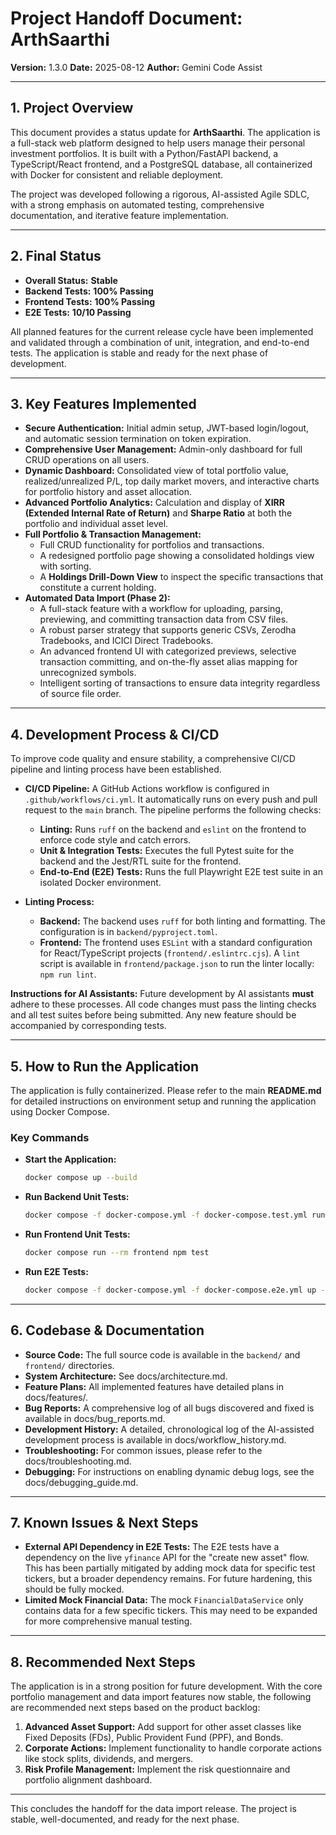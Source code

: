 # Project Handoff Document: ArthSaarthi

**Version:** 1.3.0
**Date:** 2025-08-12
**Author:** Gemini Code Assist

---

## 1. Project Overview

This document provides a status update for **ArthSaarthi**. The application is a full-stack web platform designed to help users manage their personal investment portfolios. It is built with a Python/FastAPI backend, a TypeScript/React frontend, and a PostgreSQL database, all containerized with Docker for consistent and reliable deployment.

The project was developed following a rigorous, AI-assisted Agile SDLC, with a strong emphasis on automated testing, comprehensive documentation, and iterative feature implementation.

---

## 2. Final Status

*   **Overall Status:** **Stable**
*   **Backend Tests:** **100% Passing**
*   **Frontend Tests:** **100% Passing**
*   **E2E Tests:** **10/10 Passing**

All planned features for the current release cycle have been implemented and validated through a combination of unit, integration, and end-to-end tests. The application is stable and ready for the next phase of development.

---

## 3. Key Features Implemented

*   **Secure Authentication:** Initial admin setup, JWT-based login/logout, and automatic session termination on token expiration.
*   **Comprehensive User Management:** Admin-only dashboard for full CRUD operations on all users.
*   **Dynamic Dashboard:** Consolidated view of total portfolio value, realized/unrealized P/L, top daily market movers, and interactive charts for portfolio history and asset allocation.
*   **Advanced Portfolio Analytics:** Calculation and display of **XIRR (Extended Internal Rate of Return)** and **Sharpe Ratio** at both the portfolio and individual asset level.
*   **Full Portfolio & Transaction Management:**
    *   Full CRUD functionality for portfolios and transactions.
    *   A redesigned portfolio page showing a consolidated holdings view with sorting.
    *   A **Holdings Drill-Down View** to inspect the specific transactions that constitute a current holding.
*   **Automated Data Import (Phase 2):**
    *   A full-stack feature with a workflow for uploading, parsing, previewing, and committing transaction data from CSV files.
    *   A robust parser strategy that supports generic CSVs, Zerodha Tradebooks, and ICICI Direct Tradebooks.
    *   An advanced frontend UI with categorized previews, selective transaction committing, and on-the-fly asset alias mapping for unrecognized symbols.
    *   Intelligent sorting of transactions to ensure data integrity regardless of source file order.

---

## 4. Development Process & CI/CD

To improve code quality and ensure stability, a comprehensive CI/CD pipeline and linting process have been established.

*   **CI/CD Pipeline:** A GitHub Actions workflow is configured in `.github/workflows/ci.yml`. It automatically runs on every push and pull request to the `main` branch. The pipeline performs the following checks:
    *   **Linting:** Runs `ruff` on the backend and `eslint` on the frontend to enforce code style and catch errors.
    *   **Unit & Integration Tests:** Executes the full Pytest suite for the backend and the Jest/RTL suite for the frontend.
    *   **End-to-End (E2E) Tests:** Runs the full Playwright E2E test suite in an isolated Docker environment.

*   **Linting Process:**
    *   **Backend:** The backend uses `ruff` for both linting and formatting. The configuration is in `backend/pyproject.toml`.
    *   **Frontend:** The frontend uses `ESLint` with a standard configuration for React/TypeScript projects (`frontend/.eslintrc.cjs`). A `lint` script is available in `frontend/package.json` to run the linter locally: `npm run lint`.

**Instructions for AI Assistants:**
Future development by AI assistants **must** adhere to these processes. All code changes must pass the linting checks and all test suites before being submitted. Any new feature should be accompanied by corresponding tests.

---

## 5. How to Run the Application

The application is fully containerized. Please refer to the main **README.md** for detailed instructions on environment setup and running the application using Docker Compose.

### Key Commands

*   **Start the Application:**
    ```bash
    docker compose up --build
    ```
*   **Run Backend Unit Tests:**
    ```bash
    docker compose -f docker-compose.yml -f docker-compose.test.yml run --rm test
    ```
*   **Run Frontend Unit Tests:**
    ```bash
    docker compose run --rm frontend npm test
    ```
*   **Run E2E Tests:**
    ```bash
    docker compose -f docker-compose.yml -f docker-compose.e2e.yml up --build --abort-on-container-exit
    ```

---

## 6. Codebase & Documentation

*   **Source Code:** The full source code is available in the `backend/` and `frontend/` directories.
*   **System Architecture:** See docs/architecture.md.
*   **Feature Plans:** All implemented features have detailed plans in docs/features/.
*   **Bug Reports:** A comprehensive log of all bugs discovered and fixed is available in docs/bug_reports.md.
*   **Development History:** A detailed, chronological log of the AI-assisted development process is available in docs/workflow_history.md.
*   **Troubleshooting:** For common issues, please refer to the docs/troubleshooting.md.
*   **Debugging:** For instructions on enabling dynamic debug logs, see the docs/debugging_guide.md.

---

## 7. Known Issues & Next Steps

*   **External API Dependency in E2E Tests:** The E2E tests have a dependency on the live `yfinance` API for the "create new asset" flow. This has been partially mitigated by adding mock data for specific test tickers, but a broader dependency remains. For future hardening, this should be fully mocked.
*   **Limited Mock Financial Data:** The mock `FinancialDataService` only contains data for a few specific tickers. This may need to be expanded for more comprehensive manual testing.

---

## 8. Recommended Next Steps

The application is in a strong position for future development. With the core portfolio management and data import features now stable, the following are recommended next steps based on the product backlog:

1.  **Advanced Asset Support:** Add support for other asset classes like Fixed Deposits (FDs), Public Provident Fund (PPF), and Bonds.
2.  **Corporate Actions:** Implement functionality to handle corporate actions like stock splits, dividends, and mergers.
3.  **Risk Profile Management:** Implement the risk questionnaire and portfolio alignment dashboard.

---

This concludes the handoff for the data import release. The project is stable, well-documented, and ready for the next phase.